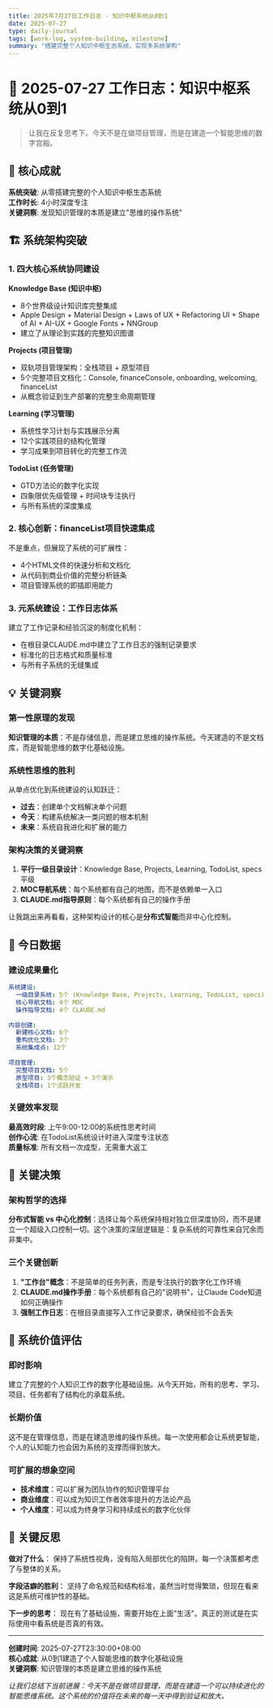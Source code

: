 ```yaml
---
title: 2025年7月27日工作日志 - 知识中枢系统从0到1
date: 2025-07-27
type: daily-journal
tags: [work-log, system-building, milestone]
summary: "搭建完整个人知识中枢生态系统，实现多系统架构"
---
```


# 📅 2025-07-27 工作日志：知识中枢系统从0到1

> 让我在反复思考下。今天不是在做项目管理，而是在建造一个智能思维的数字宫殿。

## 🎯 核心成就

**系统突破**: 从零搭建完整的个人知识中枢生态系统  
**工作时长**: 4小时深度专注  
**关键洞察**: 发现知识管理的本质是建立"思维的操作系统"

## 🏗️ 系统架构突破

### 1. 四大核心系统协同建设

**Knowledge Base (知识中枢)**  
- 8个世界级设计知识库完整集成
- Apple Design + Material Design + Laws of UX + Refactoring UI + Shape of AI + AI-UX + Google Fonts + NNGroup
- 建立了从理论到实践的完整知识图谱

**Projects (项目管理)**  
- 双轨项目管理架构：全栈项目 + 原型项目
- 5个完整项目文档化：Console, financeConsole, onboarding, welcoming, financeList
- 从概念验证到生产部署的完整生命周期管理

**Learning (学习管理)**  
- 系统性学习计划与实践展示分离
- 12个实践项目的结构化管理
- 学习成果到项目转化的完整工作流

**TodoList (任务管理)**  
- GTD方法论的数字化实现
- 四象限优先级管理 + 时间块专注执行
- 与所有系统的深度集成

### 2. 核心创新：financeList项目快速集成

不是重点，但展现了系统的可扩展性：
- 4个HTML文件的快速分析和文档化
- 从代码到商业价值的完整分析链条
- 项目管理系统的即插即用能力

### 3. 元系统建设：工作日志体系

建立了工作记录和经验沉淀的制度化机制：
- 在根目录CLAUDE.md中建立了工作日志的强制记录要求
- 标准化的日志格式和质量标准
- 与所有子系统的无缝集成

## 💡 关键洞察

### 第一性原理的发现
**知识管理的本质**：不是存储信息，而是建立思维的操作系统。今天建造的不是文档库，而是智能思维的数字化基础设施。

### 系统性思维的胜利
从单点优化到系统建设的认知跃迁：
- **过去**：创建单个文档解决单个问题
- **今天**：构建系统解决一类问题的根本机制
- **未来**：系统自我进化和扩展的能力

### 架构决策的关键洞察
1. **平行一级目录设计**：Knowledge Base, Projects, Learning, TodoList, specs平级
2. **MOC导航系统**：每个系统都有自己的地图，而不是依赖单一入口
3. **CLAUDE.md指导原则**：每个系统都有自己的操作手册

让我跳出来再看看，这种架构设计的核心是**分布式智能**而非中心化控制。

## 🎯 今日数据

### 建设成果量化
```yaml
系统建设:
  一级目录系统: 5个 (Knowledge Base, Projects, Learning, TodoList, specs)
  核心导航文档: 4个 MOC
  操作指导文档: 4个 CLAUDE.md
  
内容创建:
  新建核心文档: 6个
  重构优化文档: 3个
  系统集成点: 12个
  
项目管理:
  完整项目文档: 5个
  原型项目: 3个概念验证 + 3个演示
  全栈项目: 1个活跃开发
```

### 关键效率发现
**最高效时段**: 上午9:00-12:00的系统性思考时间  
**创作心流**: 在TodoList系统设计时进入深度专注状态  
**质量标准**: 所有文档一次成型，无需重大返工

## 🚀 关键决策

### 架构哲学的选择
**分布式智能 vs 中心化控制**：选择让每个系统保持相对独立但深度协同，而不是建立一个超级入口控制一切。这个决策的深层逻辑是：复杂系统的可靠性来自冗余而非集中。

### 三个关键创新
1. **"工作台"概念**：不是简单的任务列表，而是专注执行的数字化工作环境
2. **CLAUDE.md操作手册**：每个系统都有自己的"说明书"，让Claude Code知道如何正确操作
3. **强制工作日志**：在根目录直接写入工作记录要求，确保经验不会丢失

## 🔮 系统价值评估

### 即时影响
建立了完整的个人知识工作的数字化基础设施。从今天开始，所有的思考、学习、项目、任务都有了结构化的承载系统。

### 长期价值
这不是在管理信息，而是在建造思维的操作系统。每一次使用都会让系统更智能，个人的认知能力也会因为系统的支撑而得到放大。

### 可扩展的想象空间
- **技术维度**：可以扩展为团队协作的知识管理平台
- **商业维度**：可以成为知识工作者效率提升的方法论产品
- **个人维度**：可以成为终身学习和持续成长的数字化伙伴

## 🎯 关键反思

**做对了什么**：
保持了系统性视角，没有陷入局部优化的陷阱。每一个决策都考虑了与整体的关系。

**字段洁癖的胜利**：
坚持了命名规范和结构标准，虽然当时觉得繁琐，但现在看来这是系统可维护性的基础。

**下一步的思考**：
现在有了基础设施，需要开始在上面"生活"。真正的测试是在实际使用中看系统是否真的有效。

---

**创建时间**: 2025-07-27T23:30:00+08:00  
**核心成就**: 从0到1建造了个人智能思维的数字化基础设施  
**关键洞察**: 知识管理的本质是建立思维的操作系统

*让我们总结下当前进展：今天不是在做项目管理，而是在建造一个可以持续进化的智能思维系统。这个系统的价值将在未来的每一天中得到验证和放大。*